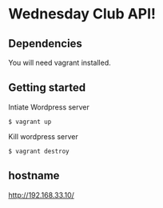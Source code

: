 # Wednesday Club API!

## Dependencies

You will need vagrant installed.

## Getting started

Intiate Wordpress server
```shell
$ vagrant up
```

Kill wordpress server
```shell
$ vagrant destroy
```

## hostname
http://192.168.33.10/

